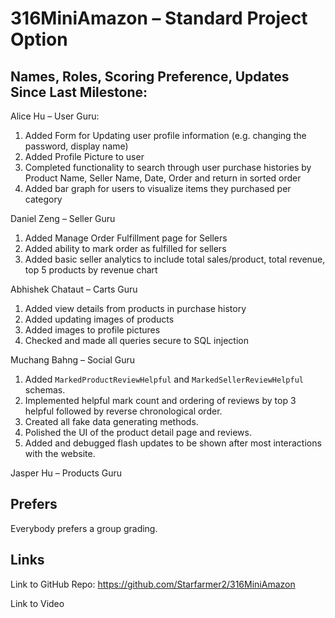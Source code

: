 # 316MiniAmazon – Standard Project Option

## Names, Roles, Scoring Preference, Updates Since Last Milestone:

Alice Hu – User Guru: 
1. Added Form for Updating user profile information (e.g. changing the password, display name)
2. Added Profile Picture to user
3. Completed functionality to search through user purchase histories by Product Name, Seller Name, Date, Order and return in sorted order
4. Added bar graph for users to visualize items they purchased per category

Daniel Zeng – Seller Guru
1. Added Manage Order Fulfillment page for Sellers
2. Added ability to mark order as fulfilled for sellers
3. Added basic seller analytics to include total sales/product, total revenue, top 5 products by revenue chart

Abhishek Chataut – Carts Guru
1. Added view details from products in purchase history
2. Added updating images of products
3. Added images to profile pictures
4. Checked and made all queries secure to SQL injection

Muchang Bahng – Social Guru
1. Added `MarkedProductReviewHelpful` and `MarkedSellerReviewHelpful` schemas.
2. Implemented helpful mark count and ordering of reviews by top 3 helpful followed by reverse chronological order. 
3. Created all fake data generating methods. 
4. Polished the UI of the product detail page and reviews. 
5. Added and debugged flash updates to be shown after most interactions with the website. 

Jasper Hu – Products Guru

## Prefers 
Everybody prefers a group grading. 

## Links 

Link to GitHub Repo: https://github.com/Starfarmer2/316MiniAmazon

Link to Video

